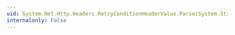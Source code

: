 ```yaml
---
uid: System.Net.Http.Headers.RetryConditionHeaderValue.Parse(System.String)
internalonly: False
---
```

